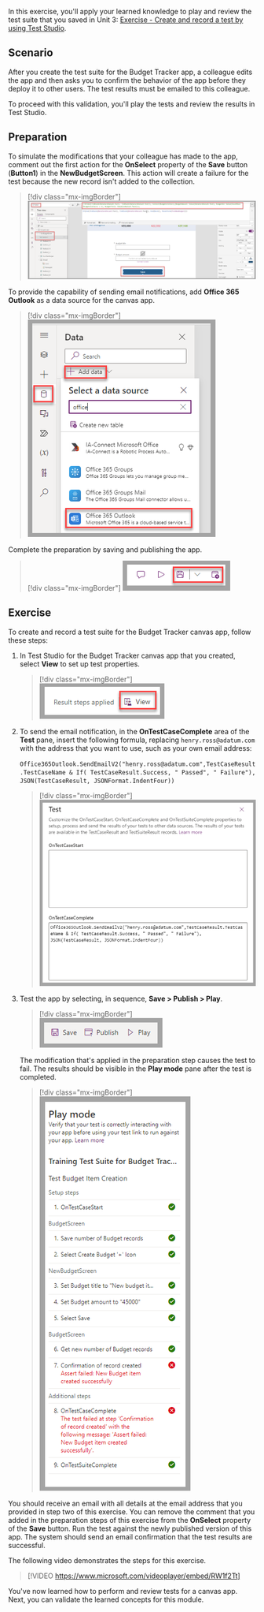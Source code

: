 In this exercise, you'll apply your learned knowledge to play and review the test suite that you saved in Unit 3: [Exercise - Create and record a test by using Test Studio](/training/modules/use-test-studio/exercise-create-record-test/?azure-portal=true).

## Scenario

After you create the test suite for the Budget Tracker app, a colleague edits the app and then asks you to confirm the behavior of the app before they deploy it to other users. The test results must be emailed to this colleague.

To proceed with this validation, you'll play the tests and review the results in Test Studio.

## Preparation 

To simulate the modifications that your colleague has made to the app, comment out the first action for the **OnSelect** property of the **Save** button (**Button1**) in the **NewBudgetScreen**. This action will create a failure for the test because the new record isn't added to the collection.

> [!div class="mx-imgBorder"]
> [![Screenshot of the New Budget Screen and Button 1. Focus is also on the On Select property where the first line of script is commented out.](../media/property-script.png)](../media/property-script.png#lightbox)

To provide the capability of sending email notifications, add **Office 365 Outlook** as a data source for the canvas app.

> [!div class="mx-imgBorder"]
> [![Screenshot of the Add data option and the Office 365 Outlook data source.](../media/add-data.png)](../media/add-data.png#lightbox)

Complete the preparation by saving and publishing the app.

> [!div class="mx-imgBorder"]
> [![Screenshot of the Save and Publish icons.](../media/save-publish-icons.png)](../media/save-publish-icons.png#lightbox)

## Exercise

To create and record a test suite for the Budget Tracker canvas app, follow these steps:

1.  In Test Studio for the Budget Tracker canvas app that you created, select **View** to set up test properties.

	> [!div class="mx-imgBorder"]
	> [![Screenshot of the View option.](../media/view.png)](../media/view.png#lightbox)

1.  To send the email notification, in the **OnTestCaseComplete** area of the **Test** pane, insert the following formula, replacing `henry.ross@adatum.com` with the address that you want to use, such as your own email address: 

	`Office365Outlook.SendEmailV2("henry.ross@adatum.com",TestCaseResult.TestCaseName & If( TestCaseResult.Success, " Passed", " Failure"), JSON(TestCaseResult, JSONFormat.IndentFour))`

	> [!div class="mx-imgBorder"]
	> [![Screenshot of the Test pane for Test Studio with a formula in the On Test Case Complete area.](../media/test.png)](../media/test.png#lightbox)

1.  Test the app by selecting, in sequence, **Save > Publish > Play**.

	> [!div class="mx-imgBorder"]
	> [![Screenshot of the Save, Publish, and Play options in Test Studio.](../media/save-publish-play.png)](../media/save-publish-play.png#lightbox)

    The modification that's applied in the preparation step causes the test to fail. The results should be visible in the **Play mode** pane after the test is completed.

	> [!div class="mx-imgBorder"]
	> [![Screenshot of the Play mode pane with failure indicated.](../media/failure-message.png)](../media/failure-message.png#lightbox)

You should receive an email with all details at the email address that you provided in step two of this exercise. You can remove the comment that you added in the preparation steps of this exercise from the **OnSelect** property of the **Save** button. Run the test against the newly published version of this app. The system should send an email confirmation that the test results are successful.

The following video demonstrates the steps for this exercise.

> [!VIDEO https://www.microsoft.com/videoplayer/embed/RW1f2Tt]

You've now learned how to perform and review tests for a canvas app. Next, you can validate the learned concepts for this module.
